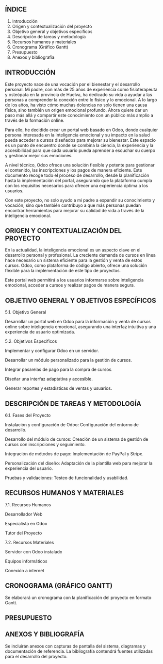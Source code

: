 ## ÍNDICE

1. Introducción
2. Origen y contextualización del proyecto
3. Objetivo general y objetivos específicos
4. Descripción de tareas y metodología
5. Recursos humanos y materiales
6. Cronograma (Gráfico Gantt)
7. Presupuesto
8. Anexos y bibliografía

## INTRODUCCIÓN

Este proyecto nace de una vocación por el bienestar y el desarrollo personal. Mi padre, con más de 25 años de experiencia como fisioterapeuta y osteópata en la provincia de Huelva, ha dedicado su vida a ayudar a las personas a comprender la conexión entre lo físico y lo emocional. A lo largo de los años, ha visto cómo muchas dolencias no solo tienen una causa física, sino también un origen emocional profundo. Ahora quiere dar un paso más allá y compartir este conocimiento con un público más amplio a través de la formación online.

Para ello, he decidido crear un portal web basado en Odoo, donde cualquier persona interesada en la inteligencia emocional y su impacto en la salud pueda acceder a cursos diseñados para mejorar su bienestar. Este espacio es un punto de encuentro donde se combina la ciencia, la experiencia y la accesibilidad para que cada usuario pueda aprender a escuchar su cuerpo y gestionar mejor sus emociones.

A nivel técnico, Odoo ofrece una solución flexible y potente para gestionar el contenido, las inscripciones y los pagos de manera eficiente. Este documento recoge todo el proceso de desarrollo, desde la planificación hasta la implementación del portal, asegurando que la plataforma cumpla con los requisitos necesarios para ofrecer una experiencia óptima a los usuarios.

Con este proyecto, no solo ayudo a mi padre a expandir su conocimiento y vocación, sino que también contribuyo a que más personas puedan encontrar herramientas para mejorar su calidad de vida a través de la inteligencia emocional.

## ORIGEN Y CONTEXTUALIZACIÓN DEL PROYECTO

En la actualidad, la inteligencia emocional es un aspecto clave en el desarrollo personal y profesional. La creciente demanda de cursos en línea hace necesario un sistema eficiente para la gestión y venta de estos cursos. Odoo, como plataforma de código abierto, ofrece una solución flexible para la implementación de este tipo de proyectos.

Este portal web permitirá a los usuarios informarse sobre inteligencia emocional, acceder a cursos y realizar pagos de manera segura.

## OBJETIVO GENERAL Y OBJETIVOS ESPECÍFICOS

5.1. Objetivo General

Desarrollar un portal web en Odoo para la información y venta de cursos online sobre inteligencia emocional, asegurando una interfaz intuitiva y una experiencia de usuario optimizada.

5.2. Objetivos Específicos

Implementar y configurar Odoo en un servidor.

Desarrollar un módulo personalizado para la gestión de cursos.

Integrar pasarelas de pago para la compra de cursos.

Diseñar una interfaz adaptativa y accesible.

Generar reportes y estadísticas de ventas y usuarios.

## DESCRIPCIÓN DE TAREAS Y METODOLOGÍA

6.1. Fases del Proyecto

Instalación y configuración de Odoo: Configuración del entorno de desarrollo.

Desarrollo del módulo de cursos: Creación de un sistema de gestión de cursos con inscripciones y seguimiento.

Integración de métodos de pago: Implementación de PayPal y Stripe.

Personalización del diseño: Adaptación de la plantilla web para mejorar la experiencia del usuario.

Pruebas y validaciones: Testeo de funcionalidad y usabilidad.

## RECURSOS HUMANOS Y MATERIALES

7.1. Recursos Humanos

Desarrollador Web

Especialista en Odoo

Tutor del Proyecto

7.2. Recursos Materiales

Servidor con Odoo instalado

Equipos informáticos

Conexión a internet

## CRONOGRAMA (GRÁFICO GANTT)

Se elaborará un cronograma con la planificación del proyecto en formato Gantt.

## PRESUPUESTO

## ANEXOS Y BIBLIOGRAFÍA

Se incluirán anexos con capturas de pantalla del sistema, diagramas y documentación de referencia. La bibliografía contendrá fuentes utilizadas para el desarrollo del proyecto.

